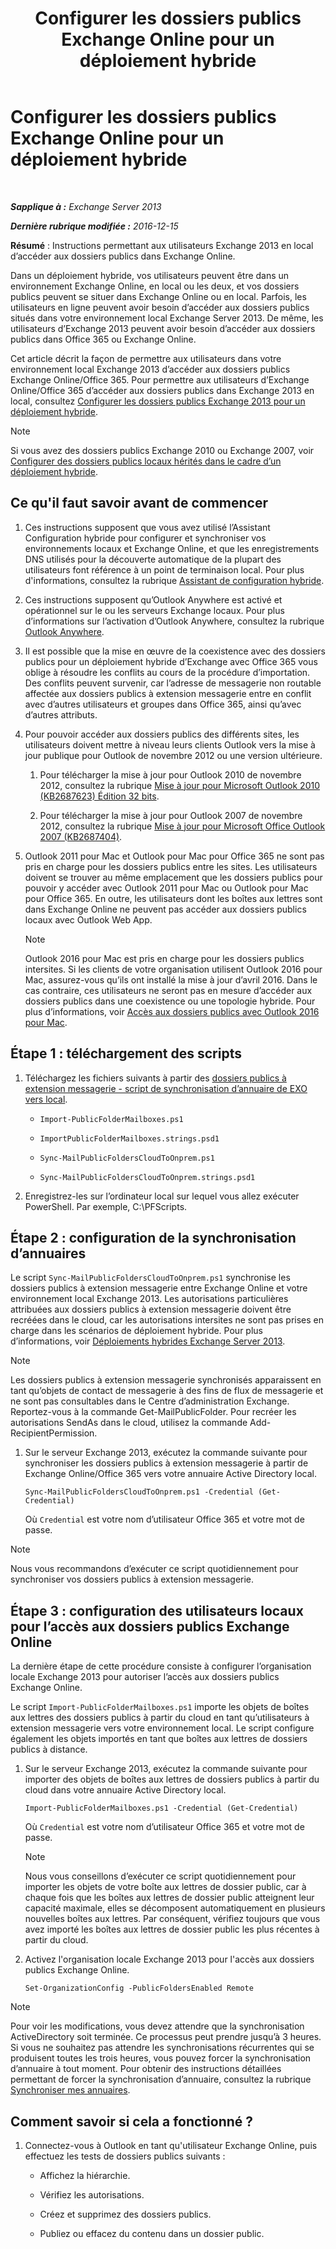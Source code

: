 ﻿---
title: 'Configurer les dossiers publics Exchange Online pour un déploiement hybride'
TOCTitle: Configurer les dossiers publics Exchange Online pour un déploiement hybride
ms:assetid: d979edb3-967b-4431-8beb-0c236bf7f56d
ms:mtpsurl: https://technet.microsoft.com/fr-fr/library/Mt729076(v=EXCHG.150)
ms:contentKeyID: 72840873
ms.date: 04/24/2018
mtps_version: v=EXCHG.150
ms.translationtype: HT
---

# Configurer les dossiers publics Exchange Online pour un déploiement hybride

 

_**Sapplique à :** Exchange Server 2013_

_**Dernière rubrique modifiée :** 2016-12-15_

**Résumé** : Instructions permettant aux utilisateurs Exchange 2013 en local d’accéder aux dossiers publics dans Exchange Online.

Dans un déploiement hybride, vos utilisateurs peuvent être dans un environnement Exchange Online, en local ou les deux, et vos dossiers publics peuvent se situer dans Exchange Online ou en local. Parfois, les utilisateurs en ligne peuvent avoir besoin d’accéder aux dossiers publics situés dans votre environnement local Exchange Server 2013. De même, les utilisateurs d’Exchange 2013 peuvent avoir besoin d’accéder aux dossiers publics dans Office 365 ou Exchange Online.

Cet article décrit la façon de permettre aux utilisateurs dans votre environnement local Exchange 2013 d’accéder aux dossiers publics Exchange Online/Office 365. Pour permettre aux utilisateurs d’Exchange Online/Office 365 d’accéder aux dossiers publics dans Exchange 2013 en local, consultez [Configurer les dossiers publics Exchange 2013 pour un déploiement hybride](https://docs.microsoft.com/fr-fr/exchange/collaboration-exo/public-folders/set-up-modern-hybrid-public-folders).

> [!NOTE]
> Si vous avez des dossiers publics Exchange 2010 ou Exchange 2007, voir <a href="configure-legacy-on-premises-public-folders-for-a-hybrid-deployment-exchange-2013-help.md">Configurer des dossiers publics locaux hérités dans le cadre d’un déploiement hybride</a>.


## Ce qu'il faut savoir avant de commencer

1.  Ces instructions supposent que vous avez utilisé l’Assistant Configuration hybride pour configurer et synchroniser vos environnements locaux et Exchange Online, et que les enregistrements DNS utilisés pour la découverte automatique de la plupart des utilisateurs font référence à un point de terminaison local. Pour plus d'informations, consultez la rubrique [Assistant de configuration hybride](https://technet.microsoft.com/fr-fr/library/hh529921\(v=exchg.150\)).

2.  Ces instructions supposent qu’Outlook Anywhere est activé et opérationnel sur le ou les serveurs Exchange locaux. Pour plus d’informations sur l’activation d’Outlook Anywhere, consultez la rubrique [Outlook Anywhere](outlook-anywhere-exchange-2013-help.md).

3.  Il est possible que la mise en œuvre de la coexistence avec des dossiers publics pour un déploiement hybride d’Exchange avec Office 365 vous oblige à résoudre les conflits au cours de la procédure d’importation. Des conflits peuvent survenir, car l’adresse de messagerie non routable affectée aux dossiers publics à extension messagerie entre en conflit avec d’autres utilisateurs et groupes dans Office 365, ainsi qu’avec d’autres attributs.

4.  Pour pouvoir accéder aux dossiers publics des différents sites, les utilisateurs doivent mettre à niveau leurs clients Outlook vers la mise à jour publique pour Outlook de novembre 2012 ou une version ultérieure.
    
    1.  Pour télécharger la mise à jour pour Outlook 2010 de novembre 2012, consultez la rubrique [Mise à jour pour Microsoft Outlook 2010 (KB2687623) Édition 32 bits](https://www.microsoft.com/fr-fr/download/details.aspx?id=35702).
    
    2.  Pour télécharger la mise à jour pour Outlook 2007 de novembre 2012, consultez la rubrique [Mise à jour pour Microsoft Office Outlook 2007 (KB2687404)](https://www.microsoft.com/fr-fr/download/details.aspx?id=35718).

5.  Outlook 2011 pour Mac et Outlook pour Mac pour Office 365 ne sont pas pris en charge pour les dossiers publics entre les sites. Les utilisateurs doivent se trouver au même emplacement que les dossiers publics pour pouvoir y accéder avec Outlook 2011 pour Mac ou Outlook pour Mac pour Office 365. En outre, les utilisateurs dont les boîtes aux lettres sont dans Exchange Online ne peuvent pas accéder aux dossiers publics locaux avec Outlook Web App.
    
    > [!NOTE]
    > Outlook 2016 pour Mac est pris en charge pour les dossiers publics intersites. Si les clients de votre organisation utilisent Outlook 2016 pour Mac, assurez-vous qu’ils ont installé la mise à jour d’avril 2016. Dans le cas contraire, ces utilisateurs ne seront pas en mesure d’accéder aux dossiers publics dans une coexistence ou une topologie hybride. Pour plus d’informations, voir <a href="accessing-public-folders-with-outlook-2016-for-mac-exchange-2013-help.md">Accès aux dossiers publics avec Outlook 2016 pour Mac</a>.


## Étape 1 : téléchargement des scripts

1.  Téléchargez les fichiers suivants à partir des [dossiers publics à extension messagerie - script de synchronisation d’annuaire de EXO vers local](https://go.microsoft.com/fwlink/p/?linkid=797795).
    
      - `Import-PublicFolderMailboxes.ps1`
    
      - `ImportPublicFolderMailboxes.strings.psd1`
    
      - `Sync-MailPublicFoldersCloudToOnprem.ps1`
    
      - `Sync-MailPublicFoldersCloudToOnprem.strings.psd1`

2.  Enregistrez-les sur l’ordinateur local sur lequel vous allez exécuter PowerShell. Par exemple, C:\\PFScripts.

## Étape 2 : configuration de la synchronisation d’annuaires

Le script `Sync-MailPublicFoldersCloudToOnprem.ps1` synchronise les dossiers publics à extension messagerie entre Exchange Online et votre environnement local Exchange 2013. Les autorisations particulières attribuées aux dossiers publics à extension messagerie doivent être recréées dans le cloud, car les autorisations intersites ne sont pas prises en charge dans les scénarios de déploiement hybride. Pour plus d’informations, voir [Déploiements hybrides Exchange Server 2013](https://technet.microsoft.com/fr-fr/59e32000-4fcf-417f-a491-f1d8f9aeef9b\(exchg.150\)#doc).

> [!NOTE]
> Les dossiers publics à extension messagerie synchronisés apparaissent en tant qu’objets de contact de messagerie à des fins de flux de messagerie et ne sont pas consultables dans le Centre d’administration Exchange. Reportez-vous à la commande Get-MailPublicFolder. Pour recréer les autorisations SendAs dans le cloud, utilisez la commande Add-RecipientPermission.


1.  Sur le serveur Exchange 2013, exécutez la commande suivante pour synchroniser les dossiers publics à extension messagerie à partir de Exchange Online/Office 365 vers votre annuaire Active Directory local.
    
        Sync-MailPublicFoldersCloudToOnprem.ps1 -Credential (Get-Credential)
    
    Où `Credential` est votre nom d’utilisateur Office 365 et votre mot de passe.

> [!NOTE]
> Nous vous recommandons d’exécuter ce script quotidiennement pour synchroniser vos dossiers publics à extension messagerie.


## Étape 3 : configuration des utilisateurs locaux pour l’accès aux dossiers publics Exchange Online

La dernière étape de cette procédure consiste à configurer l’organisation locale Exchange 2013 pour autoriser l’accès aux dossiers publics Exchange Online.

Le script `Import-PublicFolderMailboxes.ps1` importe les objets de boîtes aux lettres des dossiers publics à partir du cloud en tant qu’utilisateurs à extension messagerie vers votre environnement local. Le script configure également les objets importés en tant que boîtes aux lettres de dossiers publics à distance.

1.  Sur le serveur Exchange 2013, exécutez la commande suivante pour importer des objets de boîtes aux lettres de dossiers publics à partir du cloud dans votre annuaire Active Directory local.
    
        Import-PublicFolderMailboxes.ps1 -Credential (Get-Credential)
    
    Où `Credential` est votre nom d’utilisateur Office 365 et votre mot de passe.
    
    > [!NOTE]
    > Nous vous conseillons d’exécuter ce script quotidiennement pour importer les objets de votre boîte aux lettres de dossier public, car à chaque fois que les boîtes aux lettres de dossier public atteignent leur capacité maximale, elles se décomposent automatiquement en plusieurs nouvelles boîtes aux lettres. Par conséquent, vérifiez toujours que vous avez importé les boîtes aux lettres de dossier public les plus récentes à partir du cloud.


2.  Activez l'organisation locale Exchange 2013 pour l'accès aux dossiers publics Exchange Online.
    
        Set-OrganizationConfig -PublicFoldersEnabled Remote

> [!NOTE]
> Pour voir les modifications, vous devez attendre que la synchronisation ActiveDirectory soit terminée. Ce processus peut prendre jusqu’à 3 heures. Si vous ne souhaitez pas attendre les synchronisations récurrentes qui se produisent toutes les trois heures, vous pouvez forcer la synchronisation d’annuaire à tout moment. Pour obtenir des instructions détaillées permettant de forcer la synchronisation d’annuaire, consultez la rubrique <a href="http://technet.microsoft.com/fr-fr/library/jj151771.aspx">Synchroniser mes annuaires</a>.


## Comment savoir si cela a fonctionné ?

1.  Connectez-vous à Outlook en tant qu'utilisateur Exchange Online, puis effectuez les tests de dossiers publics suivants :
    
      - Affichez la hiérarchie.
    
      - Vérifiez les autorisations.
    
      - Créez et supprimez des dossiers publics.
    
      - Publiez ou effacez du contenu dans un dossier public.

